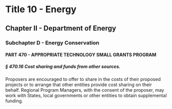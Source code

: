 
# Title 10 - Energy
## Chapter II - Department of Energy
### Subchapter D - Energy Conservation
#### PART 470 - APPROPRIATE TECHNOLOGY SMALL GRANTS PROGRAM
##### § 470.16 Cost sharing and funds from other sources.

Proposers are encouraged to offer to share in the costs of their proposed projects or to arrange that other entities provide cost sharing on their behalf. Regional Program Managers, with the consent of the proposer, may work with States, local governments or other entities to obtain supplemental funding.
